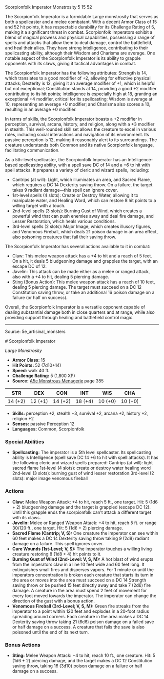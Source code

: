 <MonsterName/>Scorpionfolk Imperator</MonsterName>
<CreatureType/>Monstrosity</CreatureType>
<CR/>5</CR>
<AC/>15</AC>
<HP/>52</HP>
<summary>The Scorpionfolk Imperator is a formidable Large monstrosity that serves as both a spellcaster and a melee combatant. With a decent Armor Class of 15 and 52 hit points, it has respectable durability for its Challenge Rating of 5, making it a significant threat in combat. Scorpionfolk Imperators exhibit a blend of magical prowess and physical capabilities, possessing a range of spells and attacks that allow them to deal damage, control the battlefield, and heal their allies. They have strong Intelligence, contributing to their spellcasting ability, although their Wisdom and Charisma are average. One notable aspect of the Scorpionfolk Imperator is its ability to grapple opponents with its claws, giving it tactical advantages in combat.</summary>

<detail>

The Scorpionfolk Imperator has the following attributes: Strength is 14, which translates to a good modifier of +2, allowing for effective physical attacks; Dexterity is 12, giving it an average modifier of +1, which is helpful but not exceptional; Constitution stands at 14, providing a good +2 modifier contributing to its hit points; Intelligence is especially high at 18, granting an exceptional +4 modifier, critical for its spellcasting; Wisdom is average at 10, representing an average +0 modifier; and Charisma also scores a 10, resulting in an average +0 modifier.

In terms of skills, the Scorpionfolk Imperator boasts a +2 modifier in perception, survival, arcana, history, and religion, along with a +3 modifier in stealth. This well-rounded skill set allows the creature to excel in various roles, including social interactions and navigation of its environment. Its passive perception is 12, making it reasonably alert to its surroundings. The creature understands both Common and its native Scorpionfolk language, facilitating communication.

As a 5th-level spellcaster, the Scorpionfolk Imperator has an Intelligence-based spellcasting ability, with a spell save DC of 14 and a +6 to hit with spell attacks. It prepares a variety of cleric and wizard spells, including:

- Cantrips (at will): Light, which illuminates an area, and Sacred Flame, which requires a DC 14 Dexterity saving throw. On a failure, the target takes 9 radiant damage—this spell can ignore cover.
- 1st-level spells (4 slots): Create or Destroy Water, allowing it to manipulate water, and Healing Word, which can restore 8 hit points to a willing target with a touch.
- 2nd-level spells (3 slots): Burning Gust of Wind, which creates a powerful wind that can push enemies away and deal fire damage, and Lesser Restoration, which heals various conditions.
- 3rd-level spells (2 slots): Major Image, which creates illusory figures, and Venomous Fireball, which deals 21 poison damage in an area effect, also poisoning creatures that fail their saving throw.

The Scorpionfolk Imperator has several actions available to it in combat:

- Claw: This melee weapon attack has a +4 to hit and a reach of 5 feet. On a hit, it deals 5 bludgeoning damage and grapples the target, with an escape DC of 12.
- Javelin: This attack can be made either as a melee or ranged attack, also with a +4 to hit, dealing 5 piercing damage.
- Sting (Bonus Action): This melee weapon attack has a reach of 10 feet, dealing 5 piercing damage. The target must succeed on a DC 12 Constitution saving throw, or take an additional 16 poison damage on a failure (or half on success).

Overall, the Scorpionfolk Imperator is a versatile opponent capable of dealing substantial damage both in close quarters and at range, while also providing support through healing and battlefield control magic.</detail>



---

Source: 5e_artisinal_monsters

<statblock>
# Scorpionfolk Imperator

*Large* *Monstrosity*

- **Armor Class:** 15
- **Hit Points:** 52 (7d10+14)
- **Speed:** walk 40 ft.
- **Challenge Rating:** 5 (1,800 XP)
- **Source:** [A5e Monstrous Menagerie](https://enpublishingrpg.com/products/level-up-monstrous-menagerie-a5e) page 385

| STR | DEX | CON | INT | WIS | CHA |
| --- | --- | --- | --- | --- | --- |
| 14 (+2) | 12 (+1) | 14 (+2) | 18 (+4) | 10 (+0) | 10 (+0) |

- **Skills:** perception +2, stealth +3, survival +2, arcana +2, history +2, religion +2
- **Senses:** passive Perception 12
- **Languages:** Common, Scorpionfolk

### Special Abilities

- **Spellcasting:** The imperator is a 5th level spellcaster. Its spellcasting ability is Intelligence (spell save DC 14
 +6 to hit with spell attacks). It has the following cleric and wizard spells prepared:
 Cantrips (at will): light
 sacred flame
 1st-level (4 slots): create or destroy water
 healing word
 2nd-level (3 slots): burning gust of wind
 lesser restoration
 3rd-level (2 slots): major image
 venomous fireball

### Actions

- **Claw:** Melee Weapon Attack: +4 to hit, reach 5 ft., one target. Hit: 5 (1d6 + 2) bludgeoning damage  and the target is grappled (escape DC 12). Until this grapple ends  the scorpionfolk can't attack a different target with its claws.
- **Javelin:** Melee or Ranged Weapon Attack: +4 to hit, reach 5 ft. or range 30/120 ft., one target. Hit: 5 (1d6 + 2) piercing damage.
- **Sacred Flame (Cantrip; V, S):** One creature the imperator can see within 60 feet makes a DC 14 Dexterity saving throw  taking 9 (2d8) radiant damage on a failure. This spell ignores cover.
- **Cure Wounds (1st-Level; V, S):** The imperator touches a willing living creature  restoring 8 (1d8 + 4) hit points to it.
- **Burning Gust of Wind (2nd-Level: V, S, M):** A hot blast of wind erupts from the imperators claw in a line 10 feet wide and 60 feet long. It extinguishes small fires and disperses vapors. For 1 minute or until the imperators concentration is broken  each creature that starts its turn in the area or moves into the area must succeed on a DC 14 Strength saving throw or be pushed 15 feet directly away and take 7 (2d6) fire damage. A creature in the area must spend 2 feet of movement for every foot moved towards the imperator. The imperator can change the direction of the gust with a bonus action.
- **Venomous Fireball (3rd-Level; V, S, M):** Green fire streaks from the imperator to a point within 120 feet and explodes in a 20-foot radius  spreading around corners. Each creature in the area makes a DC 14 Dexterity saving throw  taking 21 (6d6) poison damage on a failed save or half damage on a success. A creature that fails the save is also poisoned until the end of its next turn.

### Bonus Actions

- **Sting:** Melee Weapon Attack: +4 to hit, reach 10 ft., one creature. Hit: 5 (1d6 + 2) piercing damage, and the target makes a DC 12 Constitution saving throw, taking 16 (3d10) poison damage on a failure or half damage on a success.


</statblock>


